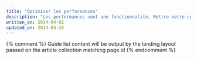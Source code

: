 ```yaml
---
title: "Optimiser les performances"
description: "Les performances sont une fonctionnalité. Mettre votre contenu à la disposition des utilisateurs le plus rapidement possible. Une fois que les utilisateurs ont accédé à votre application, rendre les interactions et l'affichage de la page le plus fluide possible."
written_on: 2014-04-01
updated_on: 2014-04-28
---
```


{% comment %}
Guide list content will be output by the landing layout passed on the article collection matching page.id
{% endcomment %}


